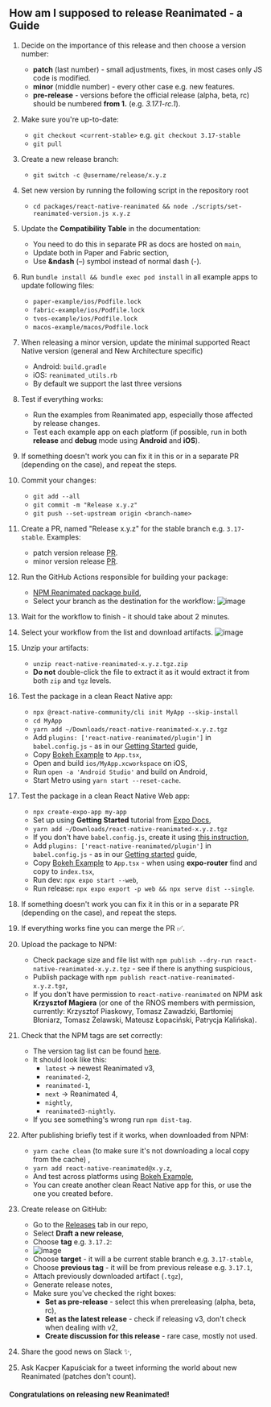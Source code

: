 ## How am I supposed to release Reanimated - a Guide

1. Decide on the importance of this release and then choose a version number:
   - **patch** (last number) - small adjustments, fixes, in most cases only JS code is modified.
   - **minor** (middle number) - every other case e.g. new features.
   - **pre-release** - versions before the official release (alpha, beta, rc) should be numbered **from 1.** (e.g. _3.17.1-rc.1_).
2. Make sure you're up-to-date:

   - `git checkout <current-stable>` e.g. `git checkout 3.17-stable`
   - `git pull`

3. Create a new release branch:

   - `git switch -c @username/release/x.y.z`

4. Set new version by running the following script in the repository root

   - `cd packages/react-native-reanimated && node ./scripts/set-reanimated-version.js x.y.z`

5. Update the **Compatibility Table** in the documentation:

   - You need to do this in separate PR as docs are hosted on `main`,
   - Update both in Paper and Fabric section,
   - Use **&ndash** (–) symbol instead of normal dash (-).

6. Run `bundle install && bundle exec pod install` in all example apps to update following files:

   - `paper-example/ios/Podfile.lock`
   - `fabric-example/ios/Podfile.lock`
   - `tvos-example/ios/Podfile.lock`
   - `macos-example/macos/Podfile.lock`

7. When releasing a minor version, update the minimal supported React Native version (general and New Architecture specific)

   - Android: `build.gradle`
   - iOS: `reanimated_utils.rb`
   - By default we support the last three versions

8. Test if everything works:

   - Run the examples from Reanimated app, especially those affected by release changes.
   - Test each example app on each platform (if possible, run in both **release** and **debug** mode using **Android** and **iOS**).

9. If something doesn't work you can fix it in this or in a separate PR (depending on the case), and repeat the steps.
10. Commit your changes:

    - `git add --all`
    - `git commit -m "Release x.y.z"`
    - `git push --set-upstream origin <branch-name>`

11. Create a PR, named "Release x.y.z" for the stable branch e.g. `3.17-stable`. Examples:

    - patch version release [PR](https://github.com/software-mansion/react-native-reanimated/pull/6879).
    - minor version release [PR](https://github.com/software-mansion/react-native-reanimated/pull/7071).

12. Run the GitHub Actions responsible for building your package:

    - [ NPM Reanimated package build](https://github.com/software-mansion/react-native-reanimated/actions/workflows/npm-reanimated-package-build.yml),
    - Select your branch as the destination for the workflow:
      ![image](https://hackmd.io/_uploads/SJMK9HFTye.png 'title')

13. Wait for the workflow to finish - it should take about 2 minutes.
14. Select your workflow from the list and download artifacts.
    ![image](https://hackmd.io/_uploads/B1MZoSYayl.png)

15. Unzip your artifacts:

    - `unzip react-native-reanimated-x.y.z.tgz.zip`
    - **Do not** double-click the file to extract it as it would extract it from both `zip` and `tgz` levels.

16. Test the package in a clean React Native app:

    - `npx @react-native-community/cli init MyApp --skip-install`
    - `cd MyApp`
    - `yarn add ~/Downloads/react-native-reanimated-x.y.z.tgz`
    - Add `plugins: ['react-native-reanimated/plugin']` in `babel.config.js` - as in our [Getting Started](https://docs.swmansion.com/react-native-reanimated/docs/fundamentals/getting-started/) guide,
    - Copy [Bokeh Example](https://github.com/software-mansion/react-native-reanimated/blob/main/apps/common-app/src/apps/reanimated/examples/BokehExample.tsx) to `App.tsx`,
    - Open and build `ios/MyApp.xcworkspace` on iOS,
    - Run `open -a 'Android Studio'` and build on Android,
    - Start Metro using `yarn start --reset-cache`.

17. Test the package in a clean React Native Web app:

    - `npx create-expo-app my-app`
    - Set up using **Getting Started** tutorial from [Expo Docs](https://docs.expo.dev/workflow/web/),
    - `yarn add ~/Downloads/react-native-reanimated-x.y.z.tgz`
    - If you don't have `babel.config.js`, create it using [this instruction](https://docs.expo.dev/versions/latest/config/babel/),
    - Add `plugins: ['react-native-reanimated/plugin']` in `babel.config.js` - as in our [Getting started](https://docs.swmansion.com/react-native-reanimated/docs/fundamentals/getting-started/) guide,
    - Copy [Bokeh Example](https://github.com/software-mansion/react-native-reanimated/blob/main/apps/common-app/src/apps/reanimated/examples/BokehExample.tsx) to `App.tsx` - when using **expo-router** find and copy to `index.tsx`,
    - Run dev: `npx expo start --web`,
    - Run release: `npx expo export -p web && npx serve dist --single`.

18. If something doesn't work you can fix it in this or in a separate PR (depending on the case), and repeat the steps.
19. If everything works fine you can merge the PR ✅.
20. Upload the package to NPM:

    - Check package size and file list with `npm publish --dry-run react-native-reanimated-x.y.z.tgz` - see if there is anything suspicious,
    - Publish package with `npm publish react-native-reanimated-x.y.z.tgz`,
    - If you don't have permission to `react-native-reanimated` on NPM ask **Krzysztof Magiera** (or one of the RNOS members with permission, currently: Krzysztof Piaskowy, Tomasz Zawadzki, Bartłomiej Błoniarz, Tomasz Żelawski, Mateusz Łopaciński, Patrycja Kalińska).

21. Check that the NPM tags are set correctly:

    - The version tag list can be found [here](https://www.npmjs.com/package/react-native-reanimated?activeTab=versions).
    - It should look like this:
      - `latest` -> newest Reanimated v3,
      - `reanimated-2`,
      - `reanimated-1`,
      - `next` -> Reanimated 4,
      - `nightly`,
      - `reanimated3-nightly`.
    - If you see something's wrong run `npm dist-tag`.

22. After publishing briefly test if it works, when downloaded from NPM:

    - `yarn cache clean` (to make sure it's not downloading a local copy from the cache) ,
    - `yarn add react-native-reanimated@x.y.z`,
    - And test across platforms using [Bokeh Example](https://github.com/software-mansion/react-native-reanimated/blob/main/apps/common-app/src/apps/reanimated/examples/BokehExample.tsx),
    - You can create another clean React Native app for this, or use the one you created before.

23. Create release on GitHub:

    - Go to the [Releases](https://github.com/software-mansion/react-native-reanimated/releases) tab in our repo,
    - Select **Draft a new release**,
    - Choose **tag** e.g. `3.17.2`:
    - ![image](https://hackmd.io/_uploads/ryFexwtpye.png)
    - Choose **target** - it will a be current stable branch e.g. `3.17-stable`,
    - Choose **previous tag** - it will be from previous release e.g. `3.17.1`,
    - Attach previously downloaded artifact (`.tgz`),
    - Generate release notes,
    - Make sure you've checked the right boxes:
      - **Set as pre-release** - select this when prereleasing (alpha, beta, rc),
      - **Set as the latest release** - check if releasing v3, don't check when dealing with v2,
      - **Create discussion for this release** - rare case, mostly not used.

24. Share the good news on Slack ✨,
25. Ask Kacper Kapuściak for a tweet informing the world about new Reanimated (patches don't count).

#### Congratulations on releasing new Reanimated!
